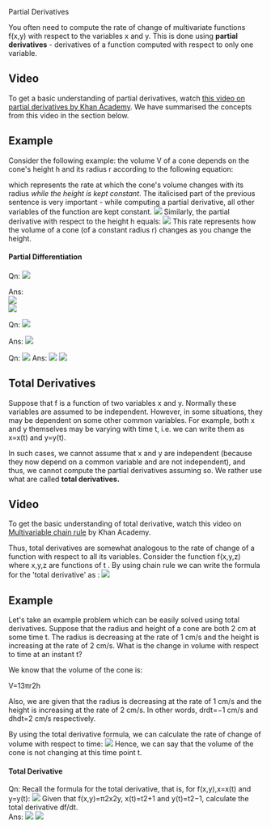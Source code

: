 Partial Derivatives

You often need to compute the rate of change of multivariate functions f(x,y) with respect to the variables x and y. This is done using **partial derivatives** - derivatives of a function computed with respect to only one variable.

## Video

To get a basic understanding of partial derivatives, watch [this video on partial derivatives by Khan Academy](https://www.youtube.com/watch?v=AXqhWeUEtQU). We have summarised the concepts from this video in the section below.

## Example

Consider the following example: the volume V of a cone depends on the cone's height h and its radius r according to the following equation:

which represents the rate at which the cone's volume changes with its radius *while the height is kept constant*. The italicised part of the previous sentence is very important - while computing a partial derivative, all other variables of the function are kept constant. ![](https://i.ibb.co/R2XL4vd/Diff-13.png) Similarly, the partial derivative with respect to the height h equals: ![](https://i.ibb.co/GWS7Y8D/Diff-14.png) This rate represents how the volume of a cone (of a constant radius r) changes as you change the height.

#### Partial Differentiation

Qn: ![](https://i.ibb.co/VNKph7w/Diff-15.png)

Ans:  
![](https://i.ibb.co/9sTf7KZ/Diff-16.png)  
![](https://i.ibb.co/Wg8yqt5/Diff-17.png)



Qn: ![](https://i.ibb.co/61znQ2z/Diff-18.png)

Ans: ![](https://i.ibb.co/cgGSv25/Diff-19.png)



Qn: ![](https://i.ibb.co/QXDdWqY/Diff-20.png) 
Ans: ![](https://i.ibb.co/2ZhVbL2/Diff-21.png) ![](https://i.ibb.co/QCpvWj3/Diff-22.png)

## **Total Derivatives**

Suppose that f is a function of two variables x and y. Normally these variables are assumed to be independent. However, in some situations, they may be dependent on some other common variables. For example, both x and y themselves may be varying with time t, i.e. we can write them as x=x(t) and y=y(t).

In such cases, we cannot assume that x and y are independent (because they now depend on a common variable and are not independent), and thus, we cannot compute the partial derivatives assuming so. We rather use what are called **total derivatives.**

## Video

To get the basic understanding of total derivative, watch this video on [Multivariable chain rule](https://www.youtube.com/watch?v=NO3AqAaAE6o) by Khan Academy.

Thus, total derivatives are somewhat analogous to the rate of change of a function with respect to all its variables. Consider the function f(x,y,z) where x,y,z are functions of t . By using chain rule we can write the formula for the 'total derivative' as : ![](https://i.ibb.co/3SL5h0D/Diff-23.png)

## Example

Let's take an example problem which can be easily solved using total derivatives. Suppose that the radius and height of a cone are both 2 cm at some time t. The radius is decreasing at the rate of 1 cm/s and the height is increasing at the rate of 2 cm/s. What is the change in volume with respect to time at an instant t?

We know that the volume of the cone is:

V=13πr2h

Also, we are given that the radius is decreasing at the rate of 1 cm/s and the height is increasing at the rate of 2 cm/s. In other words, drdt=−1 cm/s and dhdt=2 cm/s respectively.

By using the total derivative formula, we can calculate the rate of change of volume with respect to time: ![](https://i.ibb.co/db0mcVs/Diff-24.png) Hence, we can say that the volume of the cone is not changing at this time point t.

#### Total Derivative

Qn: Recall the formula for the total derivative, that is, for f(x,y),x=x(t) and y=y(t): ![](https://i.ibb.co/3TSShdh/Diff-25.png) Given that f(x,y)=π2x2y, x(t)=t2+1 and y(t)=t2−1, calculate the total derivative df/dt.  
Ans: ![](https://i.ibb.co/10syB3r/Diff-26.png) ![](https://i.ibb.co/h8d9bmW/Diff-27.png)
